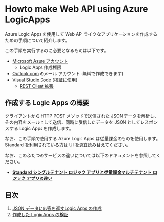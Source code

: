 # Howto make Web API using Azure LogicApps
Azure Logic Apps を使用して Web API ライクなアプリケーションを作成するための手順について紹介します。

この手順を実行するのに必要となるものは以下です。

- [Microsoft Azure アカウント](https://azure.microsoft.com/ja-jp/free/)
    - Logic Apps 作成権限
- [Outlook.com](Outlook.com) のメール アカウント (無料で作成できます) 
- [Visual Studio Code](https://code.visualstudio.com/Download) 
(検証に使用)
    - [REST Client 拡張](https://marketplace.visualstudio.com/items?itemName=humao.rest-client)


## 作成する Logic Apps の概要

クライアントから HTTP POST メソッドで送信された JSON データを解析し、その内容をメールとして送信、同時に受信したデータを JSON としてレスポンスする Logic Apps を作成します。

なお、この手順で使用する Azure Logic Apps は従量課金のものを使用します。Standard を利用されている方は UI を適宜読み替えてください。

なお、このふたつのサービスの違いについては以下のドキュメントを参照してください。

* [**Standard シングルテナント ロジック アプリと従量課金マルチテナント ロジック アプリの違い**](https://learn.microsoft.com/ja-jp/azure/logic-apps/single-tenant-overview-compare)

## 目次

1. [JSON データに応答を返すLogic Apps の作成](#ex01.md)
2. [作成した Logic Apps の検証](#ex02.md)



